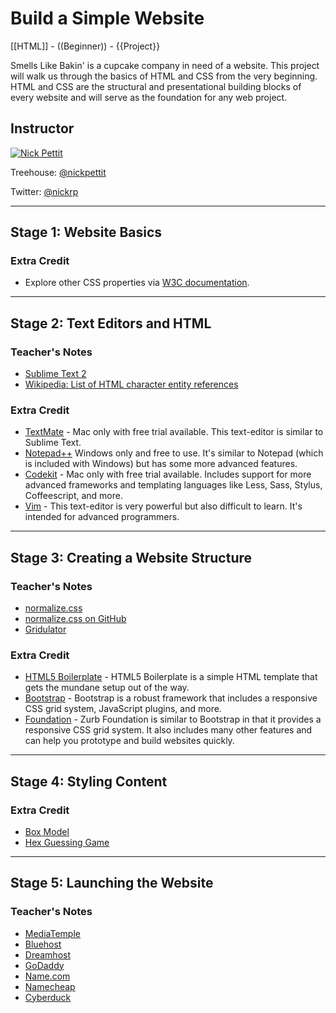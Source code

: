 Build a Simple Website
===
[[HTML]] - ((Beginner)) - {{Project}}

Smells Like Bakin' is a cupcake company in need of a website. This project will walk us through the basics of HTML and CSS from the very beginning. HTML and CSS are the structural and presentational building blocks of every website and will serve as the foundation for any web project.

## Instructor
[![Nick Pettit](https://secure.gravatar.com/avatar/2cc39856b77d968cf12ca83a4e26d58c?s=64 "Nick Pettit")](http://teamtreehouse.com/nickpettit)

Treehouse: [@nickpettit](http://teamtreehouse.com/nickpettit)

Twitter: [@nickrp](http://twitter.com/nickrp)

---

## Stage 1: Website Basics
### Extra Credit
+ Explore other CSS properties via [W3C documentation](http://www.w3.org/TR/CSS2/propidx.html).

---

## Stage 2: Text Editors and HTML

### Teacher's Notes
+ [Sublime Text 2](http://www.sublimetext.com/)
+ [Wikipedia: List of HTML character entity references](http://en.wikipedia.org/wiki/List_of_XML_and_HTML_character_entity_references)

### Extra Credit
+ [TextMate](http://macromates.com/) - Mac only with free trial available. This text-editor is similar to Sublime Text.
+ [Notepad++](http://www.notepad-plus-plus.org/) Windows only and free to use. It's similar to Notepad (which is included with Windows) but has some more advanced features.
+ [Codekit](http://incident57.com/codekit/) - Mac only with free trial available. Includes support for more advanced frameworks and templating languages like Less, Sass, Stylus, Coffeescript, and more.
+ [Vim](http://www.vim.org/) - This text-editor is very powerful but also difficult to learn. It's intended for advanced programmers.

---

## Stage 3: Creating a Website Structure

### Teacher's Notes
+ [normalize.css](http://necolas.github.com/normalize.css/)
+ [normalize.css on GitHub](https://github.com/necolas/normalize.css)
+ [Gridulator](http://gridulator.com/)

### Extra Credit

+ [HTML5 Boilerplate](http://html5boilerplate.com/) - HTML5 Boilerplate is a simple HTML template that gets the mundane setup out of the way.
+ [Bootstrap](http://twitter.github.com/bootstrap/) - Bootstrap is a robust framework that includes a responsive CSS grid system, JavaScript plugins, and more.
+ [Foundation](http://foundation.zurb.com/) - Zurb Foundation is similar to Bootstrap in that it provides a responsive CSS grid system. It also includes many other features and can help you prototype and build websites quickly.

---

## Stage 4: Styling Content

### Extra Credit
+ [Box Model](http://www.w3.org/TR/CSS2/box.html)
+ [Hex Guessing Game](http://yizzle.com/whatthehex/)

---

## Stage 5: Launching the Website

### Teacher's Notes
+ [MediaTemple](http://mediatemple.net/)
+ [Bluehost](http://www.bluehost.com/)
+ [Dreamhost](http://dreamhost.com/)
+ [GoDaddy](http://www.godaddy.com/)
+ [Name.com](http://www.name.com/)
+ [Namecheap](http://www.namecheap.com/)
+ [Cyberduck](http://cyberduck.ch/)